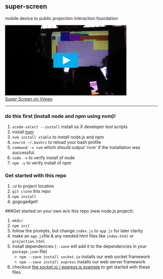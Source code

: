 ## super-screen
mobile device to public projection interaction foundation

<a href="https://vimeo.com/142172832"><img src="readme.png"></a>  
[Super Screen on Vimeo](https://vimeo.com/142172832)

---
### do this first (install node and npm using nvm)!
1. `xcode-select --install` install os X developer tool scripts
1. install [nvm](https://github.com/creationix/nvm)
1. `nvm install stable` to install node.js and npm
1. `source ~/.bashrc` to  reload your bash profile
1. `command -v nvm` which should output 'nvm' if the installation was successful.
1. `node -v` to verify install of node
1. `npm -v` to verify install of npm

### Get started with this repo
1. `cd` to project location
1. `git clone` this repo
1. `npm install`
1. gogogadget!

###Get started on your own w/o this repo (new node.js project):
1. `mkdir`
1. `npm init`
1. follow the prompts, but change `index.js` to `app.js` for later clarity
1. make an `app.js`file & any needed html files like `index.html` or `projection.html`
1. install dependencies (`--save` will add it to the dependencies in your `package.json` file)
    + `npm --save install socket.io` installs our web socket framework
    + `npm --save install express` installs our web server framework
1. checkout [the socket.io / express.js example](http://socket.io/docs/#using-with-express-3/4) to get started with these files




